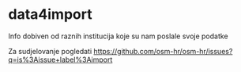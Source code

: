 data4import
===========

Info dobiven od raznih institucija koje su nam poslale svoje podatke

Za sudjelovanje pogledati
https://github.com/osm-hr/osm-hr/issues?q=is%3Aissue+label%3Aimport
